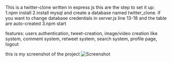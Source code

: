 This is a twitter-clone written in express js this are the step to set it up:
1.npm install
2.install mysql and create a database named twitter_clone. if you want to change database credentials in server.js line 13-18 and the table are auto-created
3.npm start

features:
users authentication,
tweet-creation,
image/video creation
like system,
comment system,
retweet system,
search system,
profile page,
logout

this is my screenshot of the project
![Screenshot](https://github.com/user-attachments/assets/fec8106d-9d35-455a-bb48-0abed9434b59)
